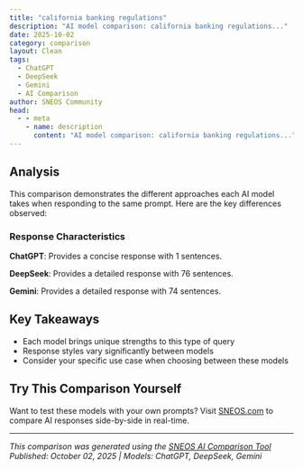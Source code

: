 ```yaml
---
title: "california banking regulations"
description: "AI model comparison: california banking regulations..."
date: 2025-10-02
category: comparison
layout: Clean
tags:
  - ChatGPT
  - DeepSeek
  - Gemini
  - AI Comparison
author: SNEOS Community
head:
  - - meta
    - name: description
      content: "AI model comparison: california banking regulations..."
---
```


<ChatComparison
  title="california banking regulations"
  prompt="california banking regulations"
  :responses='{
    "ChatGPT": "California banking regulations are governed primarily by the California Financial Code and enforced by the California Department of Financial Protection and Innovation (DFPI). Here’s an overview of the key components of these regulations:\n\n### 1. **Regulatory Authority**\n- **Department of Financial Protection and Innovation (DFPI)**: This agency oversees state-chartered banks, credit unions, finance lenders, and other financial service providers in California. It ensures compliance with state laws and protects consumers.\n\n### 2. **Types of Charters**\n- **State-Chartered Banks**: Banks that operate under a charter issued by the state of California.\n- **Federal Banks**: Banks that are chartered and regulated by federal authorities, primarily the Office of the Comptroller of the Currency (OCC).\n- **Credit Unions**: Member-owned financial cooperatives regulated under the California Credit Union Law.\n\n### 3. **Licensing Requirements**\n- All banks and financial institutions must obtain a license to operate in California. This includes providing detailed business plans, financial statements, and disclosures.\n\n### 4. **Consumer Protection**\n- The DFPI implements various consumer protection laws, including:\n  - **California Consumer Financial Protection Law**\n  - **Usury Laws**: Regulations that limit the amount of interest that can be charged on loans.\n  - **Truth in Lending Act (TILA)** compliance and disclosure requirements.\n\n### 5. **Capital Requirements**\n- State-chartered banks must maintain certain capital ratios to ensure solvency and protect depositors.\n\n### 6. **Examinations and Reporting**\n- Banks are subject to regular examinations by DFPI to ensure compliance with regulations. They must also submit regular financial reports.\n\n### 7. **Anti-Money Laundering (AML) and BSA Compliance**\n- California banks must adhere to federal laws regarding anti-money laundering and the Bank Secrecy Act, which include reporting suspicious activities and maintaining proper records.\n\n### 8. **Consumer Privacy and Data Security**\n- Regulations also cover consumer privacy rights, requiring banks to implement policies to protect customer data and comply with California Consumer Privacy Act (CCPA).\n\n### 9. **Lending Regulations**\n- California has specific rules governing residential mortgage lending, including requirements for disclosures, fair lending practices, and informed consent.\n\n### 10. **Emerging Technologies and Fintech**\n- The DFPI has created a framework for the regulation of fintech companies, including those involved in cryptocurrencies and other digital financial services.\n\n### Conclusion\nCalifornia banking regulations are extensive and aimed at ensuring a safe, sound, and fair banking environment. Stakeholders including banks, credit unions, lending institutions, and consumers must navigate these regulations carefully to ensure compliance and protect their interests. \n\nFor specific questions or detailed regulations, it&#39;s best to consult the California Department of Financial Protection and Innovation or a legal expert in financial regulation.",
    "DeepSeek": "Of course. Here is a comprehensive overview of California banking regulations, structured to help you understand the key players, major regulations, and how they differ from federal rules.\n\n### The Key Regulators: A Dual Banking System\n\nCalifornia operates under a **dual banking system**, meaning banks can be chartered and regulated at either the state or federal level. This creates a layered regulatory environment.\n\n1.  **California Department of Financial Protection and Innovation (DFPI)**\n    *   **Role:** The primary state regulator for financial services in California.\n    *   **Who They Oversee:**\n        *   **State-Chartered Banks and Credit Unions:** Institutions that have chosen a California state charter (e.g., First Republic Bank was state-chartered before its closure).\n        *   **Money Transmitters:** Companies like PayPal, Venmo, and Western Union.\n        *   **Securities Brokers/Dealers and Investment Advisers.**\n        *   **Non-Bank Financial Companies:** Including payday lenders, student debt collectors, and other financial service providers under the California Consumer Financial Protection Law (CCFPL).\n    *   **Key Function:** The DFPI is responsible for licensing, regular examinations, enforcement, and ensuring compliance with state laws. It is known for being particularly proactive in consumer protection and climate risk assessment.\n\n2.  **Federal Regulators**\n    *   **Federal Deposit Insurance Corporation (FDIC):** Insures deposits at most state-chartered banks (that are not members of the Federal Reserve) and all national banks.\n    *   **Office of the Comptroller of the Currency (OCC):** Charters and regulates all **national banks** (e.g., Bank of America, Wells Fargo).\n    *   **Federal Reserve (FRB):** Regulates state-chartered banks that choose to be members of the Federal Reserve System and all bank holding companies.\n    *   **National Credit Union Administration (NCUA):** Charters and regulates federal credit unions and insures most state-chartered credit unions.\n\nA bank\u0027s primary regulator is determined by its charter type and its Federal Reserve membership status.\n\n---\n\n### Major California Banking Laws and Regulations\n\nCalifornia has its own set of statutes that often go beyond federal requirements, particularly in consumer protection.\n\n1.  **The California Consumer Financial Protection Law (CCFPL)**\n    *   **What it is:** Enacted in 2020 (AB 1864), this law significantly expanded the DFPI\u0027s authority, making it a state-level counterpart to the federal Consumer Financial Protection Bureau (CFPB).\n    *   **Key Provisions:**\n        *   Grants the DFPI broad authority to take action against \u0022unfair, deceptive, or abusive\u0022 acts and practices (UDAAP) by a wide range of financial service providers, including non-bank entities previously less regulated.\n        *   Allows for stricter enforcement and higher penalties than federal law in some cases.\n\n2.  **The California Financial Information Privacy Act (CalFIPA)**\n    *   **What it is:** Often stricter than the federal Gramm-Leach-Bliley Act (GLBA).\n    *   **Key Provisions:**\n        *   Requires financial institutions to get your **explicit opt-in consent** before sharing your nonpublic personal information with non-affiliated third parties. (Federal law only requires an opt-*out* opportunity).\n        *   Places stricter limits on sharing information between affiliates for marketing purposes.\n\n3.  **The California Financing Law (CFL)**\n    *   **What it is:** Licenses and regulates non-depository lenders, including consumer and commercial finance lenders, brokers, and program administrators.\n    *   **Key Provisions:**\n        *   Sets licensing requirements and surety bond levels.\n        *   Governs the terms and disclosures for consumer and commercial loans.\n        *   The DFPI uses this law to crack down on predatory lending.\n\n4.  **The California Commercial Financing Disclosure Law (CFDL)**\n    *   **What it is:** Similar to the Truth in Lending Act (TILA) but for commercial borrowers.\n    *   **Key Provisions:**\n        *   Requires lenders and brokers to provide specific, standardized disclosures to small businesses and other commercial entities when offering financing.\n        *   Disclosures must include the total cost of capital, annual percentage rate (APR), and payment amounts.\n\n5.  **Climate-Related Risk Regulations**\n    *   **What it is:** California is a national leader in requiring financial institutions to address climate risk.\n    *   **Key Provisions:**\n        *   **SB 261 (2023):** Requires businesses with total annual revenues over $500 million doing business in California to disclose climate-related financial risks.\n        *   The DFPI has also been directed to develop guidelines for climate risk disclosure for state-chartered banks, pushing them to assess and report their exposure to climate-related financial risks.\n\n---\n\n### How California Regulations Differ from Federal Rules\n\n| Feature | Federal Standard | California Standard (Often Stricter) |\n| :--- | :--- | :--- |\n| **Financial Privacy** | Opt-Out (GLBA) | **Opt-In** (CalFIPA) |\n| **Consumer Protection** | CFPB oversees large players; gaps for non-banks. | **DFPI has broad UDAAP authority** over a wide range of non-bank financial companies (CCFPL). |\n| **Commercial Lending** | No uniform APR disclosure requirement. | **Mandatory APR \u0026 cost disclosures** required for commercial financing (CFDL). |\n| **Climate Risk** | Proposed SEC rules are pending and contested. | **Mandatory climate risk disclosure** laws are already in effect for large companies (SB 261). |\n| **Interest Rate Caps** | Primarily governed by the state where the bank is located (due to \u0022rate exportation\u0022 for national banks). | Strict usury laws, but often preempted for federally-chartered banks. Still applies to state-licensed lenders. |\n\n---\n\n### Current and Emerging Trends\n\n1.  **Expansion of DFPI Power:** The CCFPL has transformed the DFPI into one of the most powerful state financial regulators in the U.S. Expect aggressive enforcement actions, especially in the fintech and crypto space.\n2.  **Focus on Climate Risk:** Banks operating in California must prepare for mandatory climate risk assessment and reporting, a trend that is likely to spread to other states.\n3.  **Crackdown on Predatory Lending:** The DFPI is actively targeting illegal lending and collection practices, particularly those affecting vulnerable communities.\n4.  **Fintech and Crypto Regulation:** California is actively working to bring fintech companies, digital assets, and crypto platforms within its regulatory perimeter, requiring them to obtain licenses from the DFPI.\n\n### Practical Implications\n\n*   **For Consumers:** You have stronger privacy rights and a powerful state agency (the DFPI) to complain to about financial service providers.\n*   **For Businesses (Especially Fintech):** Operating in California requires careful navigation of both federal and state rules. The DFPI\u0027s licensing and compliance requirements are a critical hurdle. Assuming federal compliance is sufficient is a major mistake.\n*   **For Banks:** State-chartered banks in California face a rigorous and proactive regulator, particularly on consumer protection and climate risk. They must maintain robust compliance programs that meet both federal and the often-stricter California standards.\n\n**Disclaimer:** This is a high-level overview for informational purposes and does not constitute legal or financial advice. For specific situations, always consult with a qualified legal or compliance professional. You can find more details on the [DFPI website](https://www.dfpi.ca.gov/).",
    "Gemini": "California\u0027s banking regulations are a complex and extensive set of rules designed to ensure the safety and soundness of financial institutions operating within the state, protect consumers, and promote a stable financial environment.  They are primarily governed by the **California Financial Code** and overseen by the **California Department of Financial Protection and Innovation (DFPI)**.\n\nHere\u0027s a breakdown of key areas and aspects of California banking regulations:\n\n**1.  Regulatory Authority: The California Department of Financial Protection and Innovation (DFPI)**\n\n*   **Oversight:** The DFPI is the primary regulator for state-chartered banks, credit unions, trust companies, money transmitters, securities broker-dealers, investment advisers, finance lenders, payday lenders, and other financial service providers operating in California.\n*   **Responsibilities:**\n    *   **Licensing and Chartering:**  Granting licenses and charters to new banks and financial institutions.\n    *   **Supervision and Examination:** Regularly examining financial institutions to assess their financial condition, compliance with regulations, and risk management practices.\n    *   **Enforcement:** Taking enforcement actions against institutions that violate regulations, including fines, cease and desist orders, and license revocation.\n    *   **Rulemaking:**  Developing and implementing regulations to address emerging issues and ensure the stability of the financial system.\n    *   **Consumer Protection:** Investigating consumer complaints and educating consumers about their rights and responsibilities.\n\n**2. Types of Financial Institutions Regulated:**\n\n*   **State-Chartered Banks:** Banks that are chartered and regulated by the state of California. These banks are subject to both state and federal regulations (e.g., FDIC insurance requirements).\n*   **Credit Unions:** Member-owned financial cooperatives regulated by the DFPI and the National Credit Union Administration (NCUA).\n*   **Trust Companies:** Institutions that manage and administer trusts and estates.\n*   **Money Transmitters:** Businesses that provide money transfer services, such as sending money internationally.\n*   **Other Financial Service Providers:** Includes finance lenders, payday lenders, securities brokers, investment advisers, and other entities.\n\n**3. Key Regulatory Areas and Requirements:**\n\n*   **Capital Adequacy:** Banks are required to maintain sufficient capital to absorb potential losses and protect depositors. The DFPI sets minimum capital requirements based on the bank\u0027s risk profile.\n*   **Asset Quality:** Banks must maintain a sound loan portfolio and manage credit risk effectively.  Regulations address loan underwriting standards, loan loss reserves, and the classification of assets.\n*   **Management Quality:**  The DFPI assesses the competence and integrity of bank management and boards of directors.  Regulations address corporate governance, internal controls, and risk management practices.\n*   **Earnings:**  Banks must generate sufficient earnings to maintain their financial strength and support future growth.\n*   **Liquidity:** Banks must maintain sufficient liquid assets to meet their obligations to depositors and other creditors.\n*   **Compliance:** Banks must comply with a wide range of federal and state laws and regulations, including:\n    *   **Consumer Protection Laws:**  Regulations designed to protect consumers from unfair or deceptive practices, such as the Truth in Lending Act (TILA), the Equal Credit Opportunity Act (ECOA), and the Fair Credit Reporting Act (FCRA).  California also has its own consumer protection laws that are often stricter than federal laws.\n    *   **Anti-Money Laundering (AML) Laws:** Regulations designed to prevent banks from being used to launder money or finance terrorism, such as the Bank Secrecy Act (BSA) and the USA PATRIOT Act.\n    *   **Privacy Regulations:** Regulations designed to protect the privacy of customer financial information, such as the California Consumer Privacy Act (CCPA) and the California Financial Information Privacy Act (CFIPA).\n    *   **Community Reinvestment Act (CRA):**  Requires banks to meet the credit needs of the communities in which they operate, including low- and moderate-income neighborhoods.\n*   **Cybersecurity:** Increasingly important, regulations address the security of bank information systems and the protection of customer data from cyber threats.  The DFPI has issued guidance on cybersecurity risk management.\n*   **Financial Technology (FinTech):** The DFPI is actively engaged in regulating and adapting to the rapidly evolving FinTech landscape, including issues related to digital assets, online lending, and mobile payments.\n*   **Real Estate Lending:** Regulations govern real estate lending practices, including appraisals, disclosures, and foreclosure procedures.\n\n**4.  Impact of Federal Regulations:**\n\n*   **Federal Oversight:** While California has its own regulations, state-chartered banks are also subject to federal regulations from agencies like the Federal Deposit Insurance Corporation (FDIC), the Federal Reserve, and the Consumer Financial Protection Bureau (CFPB).\n*   **Preemption:** In some cases, federal laws and regulations may preempt (override) state laws and regulations.\n*   **Coordination:** The DFPI works closely with federal regulators to ensure a coordinated approach to bank supervision and regulation.\n\n**5. Key California-Specific Regulations and Laws:**\n\n*   **California Consumer Privacy Act (CCPA):**  One of the strongest consumer privacy laws in the United States, impacting how financial institutions handle personal information.\n*   **California Financial Information Privacy Act (CFIPA):**  Provides additional protections for consumer financial information.\n*   **California Foreclosure Law:**  Sets out specific procedures for foreclosing on real estate in California.\n*   **California Deferred Deposit Transaction Law:** Regulates payday lending in California.\n\n**6. Challenges and Emerging Issues:**\n\n*   **FinTech Innovation:** Regulating emerging financial technologies, such as digital assets and online lending, while promoting innovation and protecting consumers.\n*   **Cybersecurity Threats:** Protecting financial institutions and customer data from increasingly sophisticated cyberattacks.\n*   **Economic Volatility:** Managing the risks associated with economic downturns and interest rate fluctuations.\n*   **Consumer Protection:** Ensuring that consumers are protected from unfair or deceptive practices, particularly in the context of online financial services.\n*   **Affordable Housing Crisis:** Addressing the housing affordability crisis and promoting access to credit for low- and moderate-income families.\n*   **Climate Change:** Assessing the financial risks associated with climate change and promoting sustainable banking practices.\n\n**Where to Find More Information:**\n\n*   **California Department of Financial Protection and Innovation (DFPI):**  [https://dfpi.ca.gov/](https://dfpi.ca.gov/)\n*   **California Financial Code:**  Available on the California Legislative Information website: [https://leginfo.legislature.ca.gov/](https://leginfo.legislature.ca.gov/)\n*   **Federal Deposit Insurance Corporation (FDIC):** [https://www.fdic.gov/](https://www.fdic.gov/)\n*   **Consumer Financial Protection Bureau (CFPB):** [https://www.consumerfinance.gov/](https://www.consumerfinance.gov/)\n\n**Disclaimer:**  This information is for general informational purposes only and does not constitute legal or financial advice.  Consult with qualified legal and financial professionals for advice specific to your situation.  Banking regulations are subject to change. Always refer to the official sources for the most up-to-date information.\n"
  }'
  published-date="13:55"
/>

## Analysis

This comparison demonstrates the different approaches each AI model takes when responding to the same prompt. Here are the key differences observed:

### Response Characteristics

**ChatGPT**: Provides a concise response with 1 sentences. 

**DeepSeek**: Provides a detailed response with 76 sentences. 

**Gemini**: Provides a detailed response with 74 sentences. 

## Key Takeaways

- Each model brings unique strengths to this type of query
- Response styles vary significantly between models
- Consider your specific use case when choosing between these models

## Try This Comparison Yourself

Want to test these models with your own prompts? Visit [SNEOS.com](https://sneos.com) to compare AI responses side-by-side in real-time.

---

*This comparison was generated using the [SNEOS AI Comparison Tool](https://sneos.com)*
*Published: October 02, 2025 | Models: ChatGPT, DeepSeek, Gemini*
